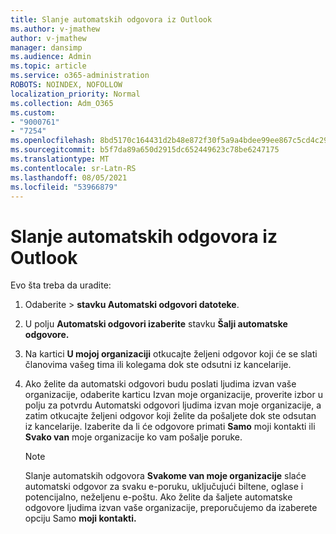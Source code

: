 ```yaml
---
title: Slanje automatskih odgovora iz Outlook
ms.author: v-jmathew
author: v-jmathew
manager: dansimp
ms.audience: Admin
ms.topic: article
ms.service: o365-administration
ROBOTS: NOINDEX, NOFOLLOW
localization_priority: Normal
ms.collection: Adm_O365
ms.custom:
- "9000761"
- "7254"
ms.openlocfilehash: 8bd5170c164431d2b48e872f30f5a9a4bdee99ee867c5cd4c290f4abf1bc35ca
ms.sourcegitcommit: b5f7da89a650d2915dc652449623c78be6247175
ms.translationtype: MT
ms.contentlocale: sr-Latn-RS
ms.lasthandoff: 08/05/2021
ms.locfileid: "53966879"
---
```

# <a name="send-automatic-replies-from-outlook"></a>Slanje automatskih odgovora iz Outlook

Evo šta treba da uradite:

1. Odaberite   >  **stavku Automatski odgovori datoteke**.
2. U polju **Automatski odgovori izaberite** stavku **Šalji automatske odgovore.**
3. Na kartici **U mojoj organizaciji** otkucajte željeni odgovor koji će se slati članovima vašeg tima ili kolegama dok ste odsutni iz kancelarije.
4. Ako želite da automatski odgovori budu poslati ljudima izvan vaše organizacije,  odaberite karticu Izvan  moje organizacije, proverite izbor u polju za potvrdu Automatski odgovori ljudima izvan moje organizacije, a zatim otkucajte željeni odgovor koji želite da pošaljete dok ste odsutan iz kancelarije. Izaberite da li će odgovore primati **Samo** moji kontakti ili **Svako van** moje organizacije ko vam pošalje poruke.

    > [!NOTE]
    > Slanje automatskih odgovora **Svakome van moje organizacije** slaće automatski odgovor za svaku e-poruku, uključujući biltene, oglase i potencijalno, neželjenu e-poštu. Ako želite da šaljete automatske odgovore ljudima izvan vaše organizacije, preporučujemo da izaberete opciju Samo **moji kontakti.**
